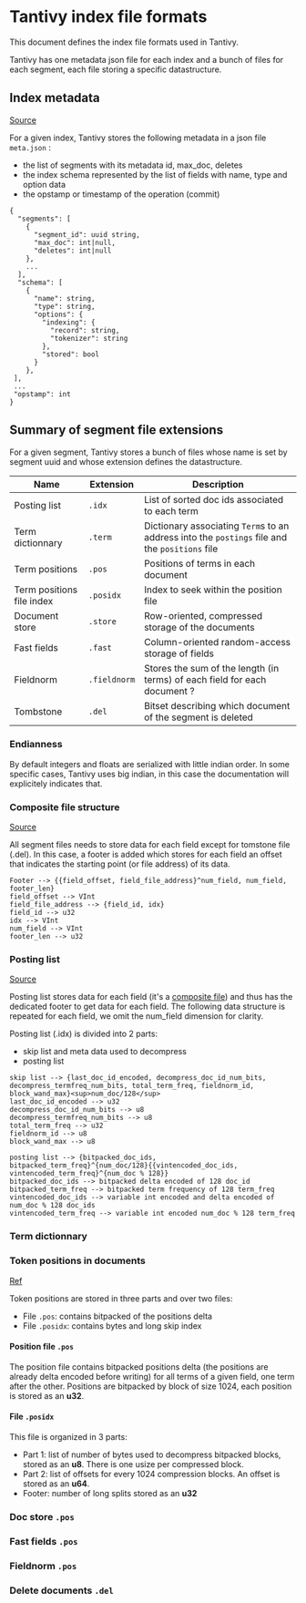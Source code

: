 # Tantivy index file formats
This document defines the index file formats used in Tantivy. 

Tantivy has one metadata json file for each index and a bunch of files for each segment, each file storing a specific datastructure.

## Index metadata
[Source](../../src/core/index_meta.rs)

For a given index, Tantivy stores the following metadata in a json file `meta.json` :
- the list of segments with its metadata id, max_doc, deletes
- the index schema represented by the list of fields with name, type and option data
- the opstamp or timestamp of the operation (commit)

```
{
  "segments": [
    {
      "segment_id": uuid string,
      "max_doc": int|null,
      "deletes": int|null
    },
    ...
  ],
  "schema": [
    {
      "name": string,
      "type": string,
      "options": {
        "indexing": {
          "record": string,
          "tokenizer": string
        },
        "stored": bool
      }
    },
 ],
 ...
 "opstamp": int
}
```

## Summary of segment file extensions
For a given segment, Tantivy stores a bunch of files whose name is set by segment uuid and whose extension defines the datastructure.

| Name | Extension | Description |
| --- | --- | --- |
| Posting list | `.idx` | List of sorted doc ids associated to each term |
| Term dictionnary | `.term` | Dictionary associating `Term`s to an address into the `postings` file and the `positions` file |
| Term positions | `.pos` | Positions of terms in each document |
| Term positions file index | `.posidx` | Index to seek within the position file |
| Document store | `.store` | Row-oriented, compressed storage of the documents |
| Fast fields | `.fast` | Column-oriented random-access storage of fields |
| Fieldnorm | `.fieldnorm` | Stores the sum  of the length (in terms) of each field for each document ? |
| Tombstone | `.del` | Bitset describing which document of the segment is deleted  |


### Endianness
By default integers and floats are serialized with little indian order. In some specific cases, Tantivy uses big indian, in this case the documentation will explicitely indicates that.


### Composite file structure
[Source](../../src/common/composite_file.rs)

All segment files needs to store data for each field except for tomstone file (.del). In this case, a footer is added which stores for each field an offset that indicates the starting point (or file address) of its data.

```
Footer --> {{field_offset, field_file_address}^num_field, num_field, footer_len}
field_offset --> VInt
field_file_address --> {field_id, idx}
field_id --> u32
idx --> VInt
num_field --> VInt
footer_len --> u32
```


### Posting list
[Source](../../src/postings/serializer.rs)

Posting list stores data for each field (it's a [composite file](#composite-file-structure)) and thus has the dedicated footer to get data for each field. The following data structure is repeated for each field, we omit the num_field dimension for clarity.

Posting list (.idx) is divided into 2 parts:
- skip list and meta data used to decompress
- posting list

```
skip list --> {last_doc_id_encoded, decompress_doc_id_num_bits, decompress_termfreq_num_bits, total_term_freq, fieldnorm_id, block_wand_max}<sup>num_doc/128</sup>
last_doc_id_encoded --> u32
decompress_doc_id_num_bits --> u8
decompress_termfreq_num_bits --> u8
total_term_freq --> u32
fieldnorm_id --> u8
block_wand_max --> u8
```

```
posting list --> {bitpacked_doc_ids, bitpacked_term_freq}^{num_doc/128}{{vintencoded_doc_ids, vintencoded_term_freq}^{num_doc % 128}}
bitpacked_doc_ids --> bitpacked delta encoded of 128 doc_id
bitpacked_term_freq --> bitpacked term frequency of 128 term_freq
vintencoded_doc_ids --> variable int encoded and delta encoded of num_doc % 128 doc_ids
vintencoded_term_freq --> variable int encoded num_doc % 128 term_freq
```

### Term dictionnary

### Token positions in documents
[Ref](../../src/positions/serializer.rs)


Token positions are stored in three parts and over two files:
- File `.pos`: contains bitpacked of the positions delta
- File `.posidx`: contains bytes and long skip index


#### Position file `.pos`
The position file contains bitpacked positions delta (the positions are already delta encoded before writing) for all terms of a given field, one term after the other. 
Positions are bitpacked by block of size 1024, each position is stored as an **u32**.


#### File `.posidx`
This file is organized in 3 parts:
- Part 1: list of number of bytes used to decompress bitpacked blocks, stored as an **u8**. There is one usize per compressed block.
- Part 2: list of offsets for every 1024 compression blocks. An offset is stored as an **u64**.  
- Footer: number of long splits stored as an **u32**  


### Doc store `.pos`

### Fast fields `.pos`

### Fieldnorm `.pos`

### Delete documents `.del`




